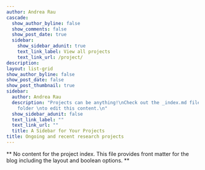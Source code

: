 ```yaml
---
author: Andrea Rau
cascade:
  show_author_byline: false
  show_comments: false
  show_post_date: true
  sidebar:
    show_sidebar_adunit: true
    text_link_label: View all projects
    text_link_url: /project/
description: 
layout: list-grid
show_author_byline: false
show_post_date: false
show_post_thumbnail: true
sidebar:
  author: Andrea Rau
  description: "Projects can be anything!\nCheck out the _index.md file in the /project
    folder \nto edit this content.\n"
  show_sidebar_adunit: false
  text_link_label: ""
  text_link_url: ""
  title: A Sidebar for Your Projects
title: Ongoing and recent research projects
---
```


** No content for the project index. This file provides front matter for the blog including the layout and boolean options. **
